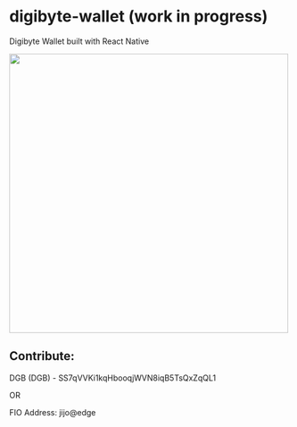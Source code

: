 
# digibyte-wallet (work in progress)
Digibyte Wallet built with React Native

<img src="https://user-images.githubusercontent.com/13100108/121531546-2266f580-ca1c-11eb-91c6-ef44a93c90e7.png" height="500"/>


## Contribute:
DGB (DGB) - SS7qVVKi1kqHbooqjWVN8iqB5TsQxZqQL1

OR

FIO Address: jijo@edge
